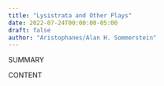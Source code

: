 ```yaml
---
title: "Lysistrata and Other Plays"
date: 2022-07-24T00:00:00-05:00
draft: false
author: "Aristophanes/Alan H. Sommerstein"
---
```


SUMMARY

<!--more-->

CONTENT